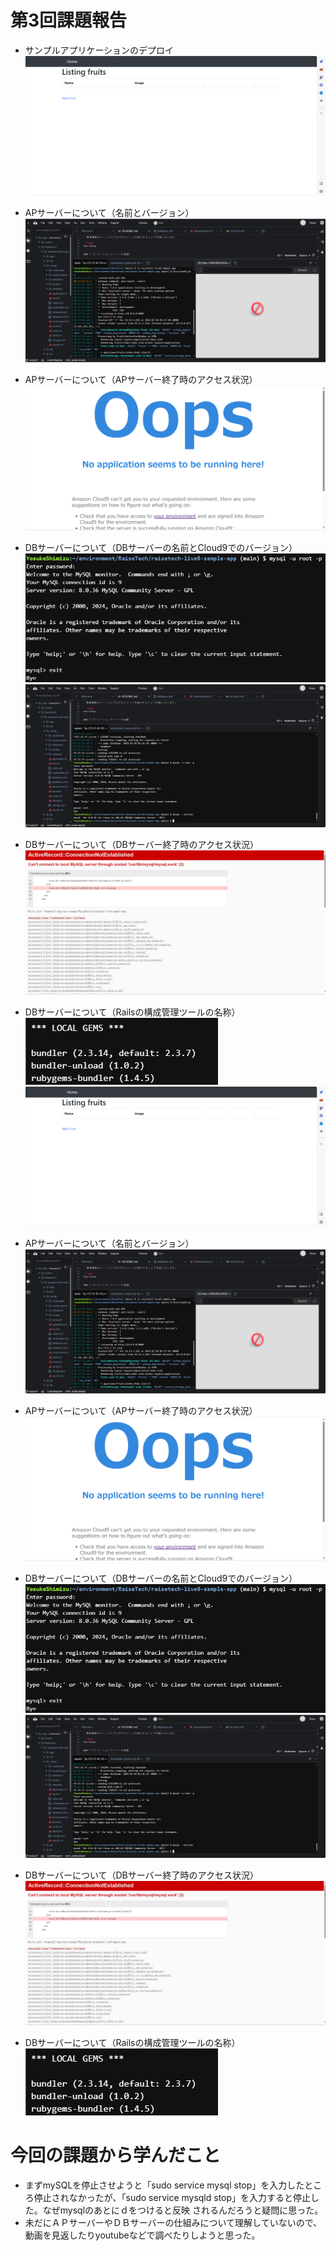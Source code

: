 # 第3回課題報告

- サンプルアプリケーションのデプロイ
![サンプルアプリケーションのデプロイ.png](lecture3/サンプルアプリケーションのデプロイ.png)

- APサーバーについて（名前とバージョン）
![APサーバーと名前とバージョン.png](lecture3/APサーバーの名前とver.png)

- APサーバーについて（APサーバー終了時のアクセス状況）
![アクセス.png](lecture3/アクセス.png)

- DBサーバーについて（DBサーバーの名前とCloud9でのバージョン）
![mysql名称.png](lecture3/mysql名称.png)
![version.png](lecture3/version.png)

- DBサーバーについて（DBサーバー終了時のアクセス状況）
![DBアクセス.png](lecture3/DBアクセス.png)

- DBサーバーについて（Railsの構成管理ツールの名称）
![bundler.png](lecture3/bundler.png)
![サンプルアプリケーションのデプロイ.png](lecture3.png/サンプルアプリケーションのデプロイ.png)

- APサーバーについて（名前とバージョン）
![APサーバーと名前とバージョン.png](lecture3.png/APサーバーの名前とver.png)

- APサーバーについて（APサーバー終了時のアクセス状況）
![アクセス.png](lecture3.png/アクセス.png)

- DBサーバーについて（DBサーバーの名前とCloud9でのバージョン）
![mysql名称.png](lecture3.png/mysql名称.png)
![version.png](lecture3.png/version.png)

- DBサーバーについて（DBサーバー終了時のアクセス状況）
![DBアクセス.png](lecture3.png/DBアクセス.png)

- DBサーバーについて（Railsの構成管理ツールの名称）
![bundler.png](lecture3.png/bundler.png)

# 今回の課題から学んだこと
- まずmySQLを停止させようと「sudo service mysql stop」を入力したところ停止されなかったが、「sudo service mysqld stop」を入力すると停止した。なぜmysqlのあとにｄをつけると反映
されるんだろうと疑問に思った。
- 未だにＡＰサーバーやＤＢサーバーの仕組みについて理解していないので、動画を見返したりyoutubeなどで調べたりしようと思った。
